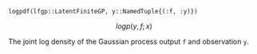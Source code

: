 ```
logpdf(lfgp::LatentFiniteGP, y::NamedTuple{(:f, :y)})
```

$$
    log p(y, f; x)
$$

The joint log density of the Gaussian process output `f` and observation `y`.
